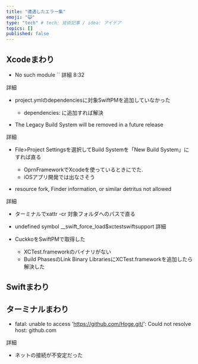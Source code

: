 ```yaml
---
title: "遭遇したエラー集"
emoji: "😺"
type: "tech" # tech: 技術記事 / idea: アイデア
topics: []
published: false
---
```

## Xcodeまわり

- No such module ``
詳細
8:32
  
詳細
- project.ymlのdependenciesに対象SwiftPMを追加していなかった
     - dependencies: に追加すれば解決

- The Legacy Build System will be removed in a future release

詳細
- File>Project Settingsを選択してBuild Systemを「New Build System」にすれば直る
    - OprnFrameworkでXcodeを使っているときにでた.
    - iOSアプリ開発では出なさそう

- resource fork, Finder information, or similar detritus not allowed

詳細
- ターミナルでxattr -cr 対象フォルダへのパスで直る

- undefined symbol __swift_force_load$xctestswiftsupport
詳細
- CuckkoをSwiftPMで取得した
  - XCTest.frameworkのバイナリがない
  - Build PhasesのLink Binary LibrariesにXCTest.frameworkを追加したら解決した

## Swiftまわり


## ターミナルまわり

- fatal: unable to access 'https://github.com/Hoge.git/': Could not resolve host: github.com

詳細
- ネットの接続が不安定だった

